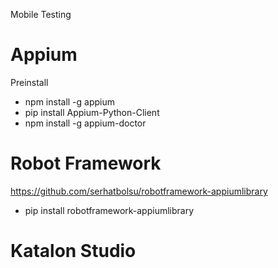 Mobile Testing


# Appium

Preinstall
- npm install -g appium
- pip install Appium-Python-Client
- npm install -g appium-doctor

# Robot Framework
https://github.com/serhatbolsu/robotframework-appiumlibrary

- pip install robotframework-appiumlibrary

# Katalon Studio
